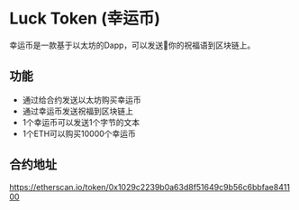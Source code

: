 # Luck Token (幸运币)

幸运币是一款基于以太坊的Dapp，可以发送你的祝福语到区块链上。

## 功能
* 通过给合约发送以太坊购买幸运币
* 通过幸运币发送祝福到区块链上
* 1个幸运币可以发送1个字节的文本
* 1个ETH可以购买10000个幸运币

## 合约地址
https://etherscan.io/token/0x1029c2239b0a63d8f51649c9b56c6bbfae841100
